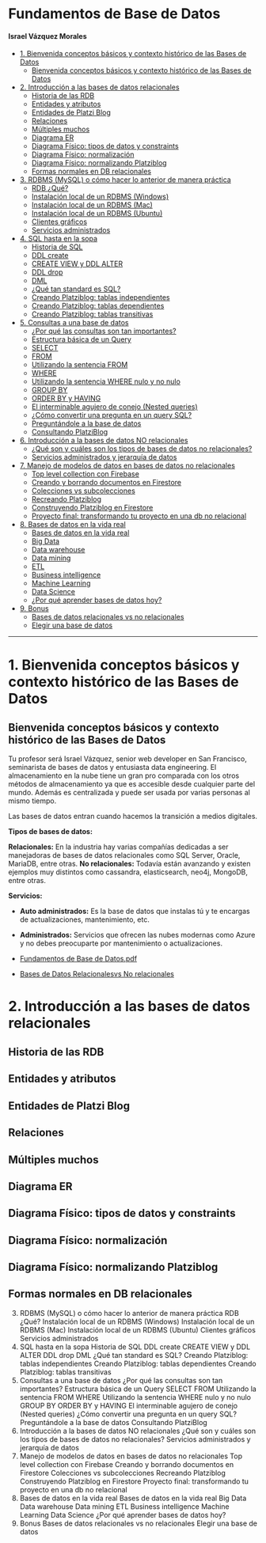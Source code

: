 # Fundamentos de Base de Datos

#### Israel Vázquez Morales

- [1. Bienvenida conceptos básicos y contexto histórico de las Bases de Datos](#1-Bienvenida-conceptos-básicos-y-contexto-histórico-de-las-Bases-de-Datos)
  - [Bienvenida conceptos básicos y contexto histórico de las Bases de Datos](#Bienvenida-conceptos-básicos-y-contexto-histórico-de-las-Bases-de-Datos)
- [2. Introducción a las bases de datos relacionales](2-Introducción-a-las-bases-de-datos-relacionales)
  - [Historia de las RDB](#Historia-de-las-RDB)
  - [Entidades y atributos](#Entidades-y-atributos)
  - [Entidades de Platzi Blog](#Entidades-de-Platzi-Blog)
  - [Relaciones](#Relaciones)
  - [Múltiples muchos](#Múltiples-muchos)
  - [Diagrama ER](#Diagrama-ER)
  - [Diagrama Físico: tipos de datos y constraints](#Diagrama-Físico-tipos-de-datos-y-constraints)
  - [Diagrama Físico: normalización](#Diagrama-Físico-normalización)
  - [Diagrama Físico: normalizando Platziblog](#Diagrama-Físico-normalizando-Platziblog)
  - [Formas normales en DB relacionales](#Formas-normales-en-DB-relacionales)
- [3. RDBMS (MySQL) o cómo hacer lo anterior de manera práctica](#3-RDBMS-MySQL-o-cómo-hacer-lo-anterior-de-manera-práctica)
  - [RDB ¿Qué?](#RDB-¿Qué?)
  - [Instalación local de un RDBMS (Windows)](#Instalación-local-de-un-RDBMS-Windows)
  - [Instalación local de un RDBMS (Mac)](#Instalación-local-de-un-RDBMS-Mac)
  - [Instalación local de un RDBMS (Ubuntu)](#Instalación-local-de-RDBMS-Ubuntu)
  - [Clientes gráficos](#Clientes-gráficos)
  - [Servicios administrados](#Servicios-administrados)
- [4. SQL hasta en la sopa](#4-SQL-hasta-en-la-sopa)
  - [Historia de SQL](#Historia-de-SQL)
  - [DDL create](#DDL-create)
  - [CREATE VIEW y DDL ALTER](#CREATE-VIEW-y-DDL-ALTER)
  - [DDL drop](#DDL-drop)
  - [DML](#DML)
  - [¿Qué tan standard es SQL?](#¿Qué-tan-standard-es-SQL?)
  - [Creando Platziblog: tablas independientes](#Creando-Platziblog-tablas-independientes)
  - [Creando Platziblog: tablas dependientes](#Creando-Platziblog-tablas-dependientes)
  - [Creando Platziblog: tablas transitivas](#Creando-Platziblog-tablas-transitivas)
- [5. Consultas a una base de datos](#5-Consultas-a-una-base-de-datos)
  - [¿Por qué las consultas son tan importantes?](#¿Por-qué-las-consultas-son-tan-importantes?)
  - [Estructura básica de un Query](#Estructura-básica-de-un-Query)
  - [SELECT](#SELECT)
  - [FROM](#FROM)
  - [Utilizando la sentencia FROM](#Utilizando-la-sentencia-FROM)
  - [WHERE](#WHERE)
  - [Utilizando la sentencia WHERE nulo y no nulo](#Utilizando-la-sentencia-WHERE-nulo-y-no-nulo)
  - [GROUP BY](#GROUP-BY)
  - [ORDER BY y HAVING](#ORDER-BY-y-HAVING)
  - [El interminable agujero de conejo (Nested queries)](#El-interminable-agujero-de-conejo-Nested-queries)
  - [¿Cómo convertir una pregunta en un query SQL?](#¿Cómo-convertir-una-pregunta-en-un-query-SQL?)
  - [Preguntándole a la base de datos](#Preguntándole-a-la-base-de-datos)
  - [Consultando PlatziBlog](#Consultando-PlatziBlog)
- [6. Introducción a la bases de datos NO relacionales](#6-Introducción-a-la-bases-de-datos-NO-relacionales)
  - [¿Qué son y cuáles son los tipos de bases de datos no relacionales?](#¿Qué-son-y-cuáles-son-los-tipos-de-bases-de-datos-no-relacionales?)
  - [Servicios administrados y jerarquía de datos](#Servicios-administrados-y-jerarquía-de-datos)
- [7. Manejo de modelos de datos en bases de datos no relacionales](#7-Manejo-de-modelos-de-datos-en-bases-de-datos-no-relacionales)
  - [Top level collection con Firebase](#Top-level-collection-con-Firebase)
  - [Creando y borrando documentos en Firestore](#Creando-y-borrando-documentos-en-Firestore)
  - [Colecciones vs subcolecciones](#Colecciones-vs-subcolecciones)
  - [Recreando Platziblog](#Recreando-Platziblog)
  - [Construyendo Platziblog en Firestore](#Construyendo-Platziblog-en-Firestore)
  - [Proyecto final: transformando tu proyecto en una db no relacional](#Proyecto-final-transformando-tu-proyecto-en-una-db-no-relacional)
- [8. Bases de datos en la vida real](#8-Bases-de-datos-en-la-vida-real)
  - [Bases de datos en la vida real](#Bases-de-datos-en-la-vida-real)
  - [Big Data](#Big-Data)
  - [Data warehouse](#Data-warehouse)
  - [Data mining](#Data-mining)
  - [ETL](#ETL)
  - [Business intelligence](#Business-intelligence)
  - [Machine Learning](#Machine-Learning)
  - [Data Science](#Data-Science)
  - [¿Por qué aprender bases de datos hoy?](#¿Por-qué-aprender-bases-de-datos-hoy?)
- [9. Bonus](#9-Bonus)
  - [Bases de datos relacionales vs no relacionales](#Bases-de-datos-relacionales-vs-no-relacionales)
  - [Elegir una base de datos](#Elegir-una-base-de-datos)

---

# 1. Bienvenida conceptos básicos y contexto histórico de las Bases de Datos
  ## Bienvenida conceptos básicos y contexto histórico de las Bases de Datos

Tu profesor será Israel Vázquez, senior web developer en San Francisco, seminarista de bases de datos y entusiasta data engineering.
El almacenamiento en la nube tiene un gran pro comparada con los otros métodos de almacenamiento ya que es accesible desde cualquier parte del mundo. Además es centralizada y puede ser usada por varias personas al mismo tiempo.

Las bases de datos entran cuando hacemos la transición a medios digitales.

**Tipos de bases de datos:**

**Relacionales:** En la industria hay varias compañías dedicadas a ser manejadoras de bases de datos relacionales como SQL Server, Oracle, MariaDB, entre otras.
**No relacionales:** Todavía están avanzando y existen ejemplos muy distintos como cassandra, elasticsearch, neo4j, MongoDB, entre otras.

**Servicios:**

  - **Auto administrados:** Es la base de datos que instalas tú y te encargas de actualizaciones, mantenimiento, etc.
  - **Administrados:** Servicios que ofrecen las nubes modernas como Azure y no debes preocuparte por mantenimiento o actualizaciones.

  - [Fundamentos de Base de Datos.pdf](https://drive.google.com/file/d/1V982h0oTtJUuSubzd88d4-rFBqVOOopX/view?usp=sharing)
  - [Bases de Datos Relacionalesvs No relacionales](https://aukera.es/blog/bases-de-datos-relacionales-vs-no-relacionales/)

# 2. Introducción a las bases de datos relacionales

  ## Historia de las RDB



  ## Entidades y atributos



  ## Entidades de Platzi Blog



  ## Relaciones



  ## Múltiples muchos



  ## Diagrama ER



  ## Diagrama Físico: tipos de datos y constraints



  ## Diagrama Físico: normalización



  ## Diagrama Físico: normalizando Platziblog



  ## Formas normales en DB relacionales



3. RDBMS (MySQL) o cómo hacer lo anterior de manera práctica
RDB ¿Qué?
Instalación local de un RDBMS (Windows)
Instalación local de un RDBMS (Mac)
Instalación local de un RDBMS (Ubuntu)
Clientes gráficos
Servicios administrados
4. SQL hasta en la sopa
Historia de SQL
DDL create
CREATE VIEW y DDL ALTER
DDL drop
DML
¿Qué tan standard es SQL?
Creando Platziblog: tablas independientes
Creando Platziblog: tablas dependientes
Creando Platziblog: tablas transitivas
5. Consultas a una base de datos
¿Por qué las consultas son tan importantes?
Estructura básica de un Query
SELECT
FROM
Utilizando la sentencia FROM
WHERE
Utilizando la sentencia WHERE nulo y no nulo
GROUP BY
ORDER BY y HAVING
El interminable agujero de conejo (Nested queries)
¿Cómo convertir una pregunta en un query SQL?
Preguntándole a la base de datos
Consultando PlatziBlog
6. Introducción a la bases de datos NO relacionales
¿Qué son y cuáles son los tipos de bases de datos no relacionales?
Servicios administrados y jerarquía de datos
7. Manejo de modelos de datos en bases de datos no relacionales
Top level collection con Firebase
Creando y borrando documentos en Firestore
Colecciones vs subcolecciones
Recreando Platziblog
Construyendo Platziblog en Firestore
Proyecto final: transformando tu proyecto en una db no relacional
8. Bases de datos en la vida real
Bases de datos en la vida real
Big Data
Data warehouse
Data mining
ETL
Business intelligence
Machine Learning
Data Science
¿Por qué aprender bases de datos hoy?
9. Bonus
Bases de datos relacionales vs no relacionales
Elegir una base de datos